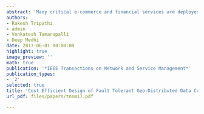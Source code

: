 ```yaml
---
abstract: 'Many critical e-commerce and financial services are deployed on geo-distributed data centers for scalability and availability. Recent market surveys show that failure of a data center is inevitable resulting in a huge financial loss. Fault-tolerance in distributed data centers is typically handled by provisioning spare capacity to mask failure at a site. We argue that the operating cost and data replication cost (for data availability) must be considered in spare capacity provisioning along with minimizing the number of servers. Since the operating cost and client demand vary across space and time, we propose cost-aware capacity provisioning to minimize the total cost of ownership (TCO) for fault-tolerant data centers. We formulate the problem of spare capacity provisioning in fault-tolerant distributed data centers using mixed integer linear programming (MILP), with an objective of minimizing the TCO. The model accounts for heterogeneous client demand, data replication strategies (single and multiple site), variation in electricity price and carbon tax, and delay constraints while computing the spare capacity. Solving the MILP using real-world data, we observed a saving in the TCO to the tune of 35% compared to a model that minimizes the total number of servers and 43% compared to the model that minimizes the average response time. We demonstrate that our model is beneficial when the cost of electricity, carbon tax, and bandwidth vary significantly across the locations, which seems to be the problem for most of the operators.'
authors:
- Rakesh Tripathi
- admin
- Venkatesh Tamarapalli
- Deep Medhi
date: 2017-06-01 00:00:00
highlight: true
image_preview: ''
math: true
publication: '*IEEE Transactions on Network and Service Management*'
publication_types:
- '2'
selected: true
title: 'Cost Efficient Design of Fault Tolerant Geo-Distributed Data Centers'
url_pdf: files/papers/tnsm17.pdf

---
```

